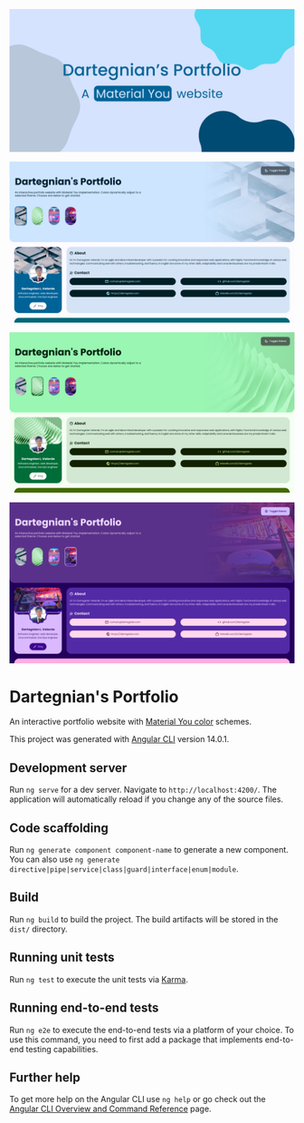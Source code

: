 ![Portfolio website banner](src/assets/img/banner.jpg?raw=true "Material You portfolio banner")

![Portfolio website screenshot standard theme](src/assets/img/screenshot1.png?raw=true "Material You portfolio site screenshot 1")

![Portfolio website screenshot green theme](src/assets/img/screenshot2.png?raw=true "Material You portfolio site screenshot 2")

![Portfolio website screenshot dark purple theme](src/assets/img/screenshot3.png?raw=true "Material You portfolio site screenshot 3")

# Dartegnian's Portfolio

An interactive portfolio website with [Material You color](https://m3.material.io/) schemes.

This project was generated with [Angular CLI](https://github.com/angular/angular-cli) version 14.0.1.

## Development server

Run `ng serve` for a dev server. Navigate to `http://localhost:4200/`. The application will automatically reload if you change any of the source files.

## Code scaffolding

Run `ng generate component component-name` to generate a new component. You can also use `ng generate directive|pipe|service|class|guard|interface|enum|module`.

## Build

Run `ng build` to build the project. The build artifacts will be stored in the `dist/` directory.

## Running unit tests

Run `ng test` to execute the unit tests via [Karma](https://karma-runner.github.io).

## Running end-to-end tests

Run `ng e2e` to execute the end-to-end tests via a platform of your choice. To use this command, you need to first add a package that implements end-to-end testing capabilities.

## Further help

To get more help on the Angular CLI use `ng help` or go check out the [Angular CLI Overview and Command Reference](https://angular.io/cli) page.
